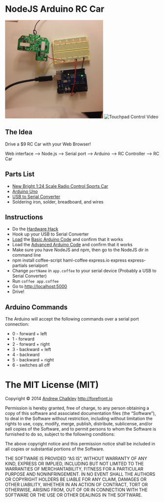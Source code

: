 NodeJS Arduino RC Car
===============================

<img src="hardware_hack/wiring_it_up.jpg" width="320" height="320"> ![Touchpad Control Video](https://github.com/richard512/extremely_remote_controlled_car/blob/master/video/demo.gif?raw=true)

## The Idea

Drive a $9 RC Car with your Web Browser!

Web interface --> Node.js --> Serial port --> Arduino --> RC Controller --> RC Car

## Parts List

* [New Bright 1:24 Scale Radio Control Sports Car](https://www.walmart.com/ip/New-Bright-1-24-Scale-Radio-Control-Sports-Car/24389673)
* [Arduino Uno](https://www.amazon.com/Arduino-Uno-R3-Microcontroller-A000066/dp/B008GRTSV6)
* [USB to Serial Converter](https://www.amazon.com/TRENDnet-Converter-Prolific-Chipset-TU-S9/dp/B0007T27H8)
* Soldering iron, solder, breadboard, and wires

## Instructions

* Do the [Hardware Hack](https://github.com/richard512/NodeJS_Arduino_RC_Car/tree/master/hardware_hack)
* Hook up your USB to Serial Converter
* [Load](https://www.arduino.cc/en/Main/Howto) the [Basic Arduino Code](Arduino/back_forward.ino) and confirm that it works
* Load the [Advanced Arduino Code](Arduino/serial_port_controlled_car.ino) and confirm that it works
* Make sure you have NodeJS and npm, then go to the NodeJS dir in command line
* npm install coffee-script haml-coffee express.io express express-partials serialport
* Change ```portName``` in ```app.coffee``` to your serial device (Probably a USB to Serial Converter)
* Run ```coffee app.coffee```
* Go to [http://localhost:5000](http://localhost:5000)
* Drive!

## Arduino Commands

The Arduino will accept the following commands over a serial port connection:

* 0 - forward + left
* 1 - forward
* 2 - forward + right
* 3 - backward + left
* 4 - backward
* 5 - backward + right
* 6 - switches all off


The MIT License (MIT)
=========

Copyright © 2014 [Andrew Chalkley](http://twitter.com/chalkers) http://forefront.io

Permission is hereby granted, free of charge, to any person obtaining a copy of this software and associated documentation files (the “Software”), to deal in the Software without restriction, including without limitation the rights to use, copy, modify, merge, publish, distribute, sublicense, and/or sell copies of the Software, and to permit persons to whom the Software is furnished to do so, subject to the following conditions:

The above copyright notice and this permission notice shall be included in all copies or substantial portions of the Software.

THE SOFTWARE IS PROVIDED “AS IS”, WITHOUT WARRANTY OF ANY KIND, EXPRESS OR IMPLIED, INCLUDING BUT NOT LIMITED TO THE WARRANTIES OF MERCHANTABILITY, FITNESS FOR A PARTICULAR PURPOSE AND NONINFRINGEMENT. IN NO EVENT SHALL THE AUTHORS OR COPYRIGHT HOLDERS BE LIABLE FOR ANY CLAIM, DAMAGES OR OTHER LIABILITY, WHETHER IN AN ACTION OF CONTRACT, TORT OR OTHERWISE, ARISING FROM, OUT OF OR IN CONNECTION WITH THE SOFTWARE OR THE USE OR OTHER DEALINGS IN THE SOFTWARE.

